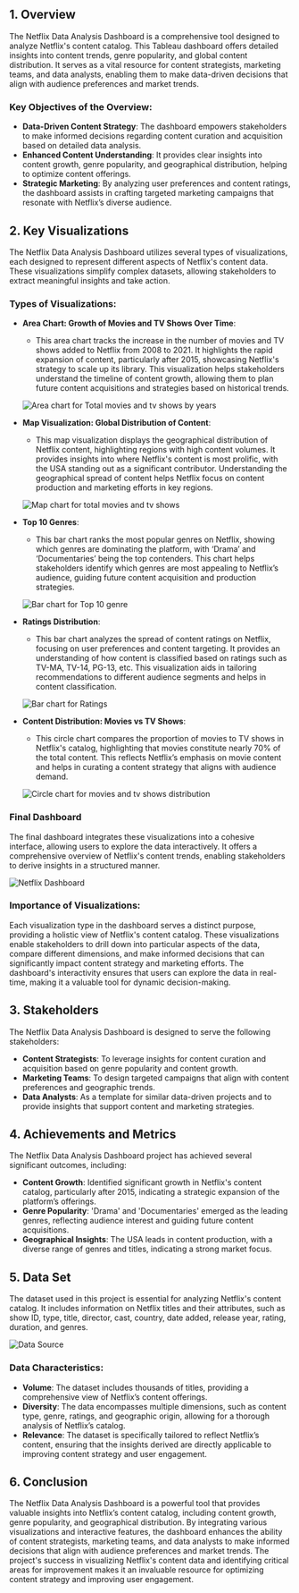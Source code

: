 

## **1. Overview**

The Netflix Data Analysis Dashboard is a comprehensive tool designed to analyze Netflix's content catalog. This Tableau dashboard offers detailed insights into content trends, genre popularity, and global content distribution. It serves as a vital resource for content strategists, marketing teams, and data analysts, enabling them to make data-driven decisions that align with audience preferences and market trends.

### **Key Objectives of the Overview**:
- **Data-Driven Content Strategy**: The dashboard empowers stakeholders to make informed decisions regarding content curation and acquisition based on detailed data analysis.
- **Enhanced Content Understanding**: It provides clear insights into content growth, genre popularity, and geographical distribution, helping to optimize content offerings.
- **Strategic Marketing**: By analyzing user preferences and content ratings, the dashboard assists in crafting targeted marketing campaigns that resonate with Netflix’s diverse audience.

## **2. Key Visualizations**

The Netflix Data Analysis Dashboard utilizes several types of visualizations, each designed to represent different aspects of Netflix's content data. These visualizations simplify complex datasets, allowing stakeholders to extract meaningful insights and take action.

### **Types of Visualizations**:

- **Area Chart: Growth of Movies and TV Shows Over Time**:
  - This area chart tracks the increase in the number of movies and TV shows added to Netflix from 2008 to 2021. It highlights the rapid expansion of content, particularly after 2015, showcasing Netflix's strategy to scale up its library. This visualization helps stakeholders understand the timeline of content growth, allowing them to plan future content acquisitions and strategies based on historical trends.

  ![Area chart for Total movies and tv shows by years](https://github.com/user-attachments/assets/ee82073c-0fd6-47dc-92b1-283e08f8a849)

- **Map Visualization: Global Distribution of Content**:
  - This map visualization displays the geographical distribution of Netflix content, highlighting regions with high content volumes. It provides insights into where Netflix's content is most prolific, with the USA standing out as a significant contributor. Understanding the geographical spread of content helps Netflix focus on content production and marketing efforts in key regions.

  ![Map chart for total movies and tv shows](https://github.com/user-attachments/assets/17140a3d-8e2c-4168-a30e-e8bcaf57b932)

- **Top 10 Genres**:
  - This bar chart ranks the most popular genres on Netflix, showing which genres are dominating the platform, with ‘Drama’ and ‘Documentaries’ being the top contenders. This chart helps stakeholders identify which genres are most appealing to Netflix’s audience, guiding future content acquisition and production strategies.

  ![Bar chart for Top 10 genre](https://github.com/user-attachments/assets/bbfe05dd-e18f-4d19-8b91-29ada64cc783)

- **Ratings Distribution**:
  - This bar chart analyzes the spread of content ratings on Netflix, focusing on user preferences and content targeting. It provides an understanding of how content is classified based on ratings such as TV-MA, TV-14, PG-13, etc. This visualization aids in tailoring recommendations to different audience segments and helps in content classification.

  ![Bar chart for Ratings](https://github.com/user-attachments/assets/994f83f1-62dd-4fe0-9c6f-d0971823bfbb)

- **Content Distribution: Movies vs TV Shows**:
  - This circle chart compares the proportion of movies to TV shows in Netflix's catalog, highlighting that movies constitute nearly 70% of the total content. This reflects Netflix’s emphasis on movie content and helps in curating a content strategy that aligns with audience demand.

  ![Circle chart for movies and tv shows distribution](https://github.com/user-attachments/assets/96371464-9af9-4924-993e-7308b77835fd)

### **Final Dashboard**
The final dashboard integrates these visualizations into a cohesive interface, allowing users to explore the data interactively. It offers a comprehensive overview of Netflix's content trends, enabling stakeholders to derive insights in a structured manner.

![Netflix Dashboard](https://github.com/user-attachments/assets/7917444f-5b4a-47aa-9f03-32ebd19a6b56)

### **Importance of Visualizations**:
Each visualization type in the dashboard serves a distinct purpose, providing a holistic view of Netflix's content catalog. These visualizations enable stakeholders to drill down into particular aspects of the data, compare different dimensions, and make informed decisions that can significantly impact content strategy and marketing efforts. The dashboard's interactivity ensures that users can explore the data in real-time, making it a valuable tool for dynamic decision-making.

## **3. Stakeholders**

The Netflix Data Analysis Dashboard is designed to serve the following stakeholders:

- **Content Strategists**: To leverage insights for content curation and acquisition based on genre popularity and content growth.
- **Marketing Teams**: To design targeted campaigns that align with content preferences and geographic trends.
- **Data Analysts**: As a template for similar data-driven projects and to provide insights that support content and marketing strategies.

## **4. Achievements and Metrics**

The Netflix Data Analysis Dashboard project has achieved several significant outcomes, including:

- **Content Growth**: Identified significant growth in Netflix's content catalog, particularly after 2015, indicating a strategic expansion of the platform’s offerings.
- **Genre Popularity**: 'Drama' and 'Documentaries' emerged as the leading genres, reflecting audience interest and guiding future content acquisitions.
- **Geographical Insights**: The USA leads in content production, with a diverse range of genres and titles, indicating a strong market focus.

## **5. Data Set**

The dataset used in this project is essential for analyzing Netflix's content catalog. It includes information on Netflix titles and their attributes, such as show ID, type, title, director, cast, country, date added, release year, rating, duration, and genres.

![Data Source](https://github.com/user-attachments/assets/7898181b-62e4-4102-8292-fa02f38a25f2)

### **Data Characteristics**:
- **Volume**: The dataset includes thousands of titles, providing a comprehensive view of Netflix’s content offerings.
- **Diversity**: The data encompasses multiple dimensions, such as content type, genre, ratings, and geographic origin, allowing for a thorough analysis of Netflix’s catalog.
- **Relevance**: The dataset is specifically tailored to reflect Netflix’s content, ensuring that the insights derived are directly applicable to improving content strategy and user engagement.

## **6. Conclusion**

The Netflix Data Analysis Dashboard is a powerful tool that provides valuable insights into Netflix’s content catalog, including content growth, genre popularity, and geographical distribution. By integrating various visualizations and interactive features, the dashboard enhances the ability of content strategists, marketing teams, and data analysts to make informed decisions that align with audience preferences and market trends. The project's success in visualizing Netflix's content data and identifying critical areas for improvement makes it an invaluable resource for optimizing content strategy and improving user engagement.

